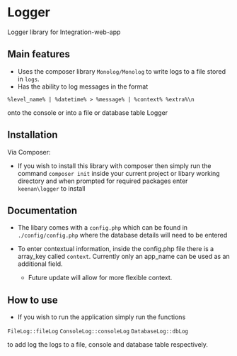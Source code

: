 # Logger
Logger library for Integration-web-app

Main features
--

* Uses the composer library `Monolog/Monolog` to write logs to a file stored in `logs`.
* Has the ability to log messages in the format 
```
%level_name% | %datetime% > %message% | %context% %extra%\n
```
onto the console or into a file or database table Logger

Installation
--
Via Composer:
* If you wish to install this library with composer then simply run the command `composer init` inside your current project or libary working directory and when prompted for required packages enter `keenan\logger` to install

Documentation
--

* The libary comes with a `config.php` which can be found in `./config/config.php` where the database details will need to be entered

* To enter contextual information, inside the config.php file there is a array_key called `context`. Currently only an app_name can be used as an additional field.
    - Future update will allow for more flexible context.

How to use
--

* If you wish to run the application simply run the functions 

`
FileLog::fileLog
` 
`
ConsoleLog::consoleLog
`
`
DatabaseLog::dbLog
` 

to add log the logs to a file, console and database table respectively.



